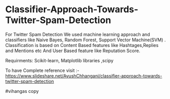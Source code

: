 # Classifier-Approach-Towards-Twitter-Spam-Detection #
For Twitter Spam Detection We used machine learning approach and classifiers like Naive Bayes, Random Forest, Support Vector Machine(SVM) . Classification is based on Content Based features like Hashtages,Replies and Mentions etc And User Based feature like Reputation Score.


Requirments: Scikit-learn, Matplotlib libraries ,scipy


To have Complete reference visit :-
https://www.slideshare.net/AyushChhangani/classifier-approach-towards-twitter-spam-detection 

#vihangas copy
